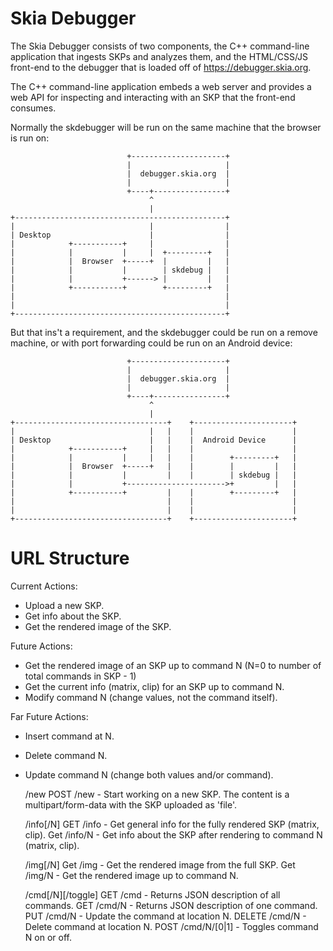 Skia Debugger
=============

The Skia Debugger consists of two components, the C++ command-line application
that ingests SKPs and analyzes them, and the HTML/CSS/JS front-end to the
debugger that is loaded off of https://debugger.skia.org.

The C++ command-line application embeds a web server and provides a web API
for inspecting and interacting with an SKP that the front-end consumes.

Normally the skdebugger will be run on the same machine that the browser is
run on:

~~~~
                          +---------------------+
                          |                     |
                          |  debugger.skia.org  |
                          |                     |
                          +----+----------------+
                               ^
                               |
+-----------------------------------------------+
|                              |                |
| Desktop                      |                |
|            +-----------+     |                |
|            |           |     |  +---------+   |
|            |  Browser  +-----+  |         |   |
|            |           |        | skdebug |   |
|            |           +------> |         |   |
|            +-----------+        +---------+   |
|                                               |
|                                               |
+-----------------------------------------------+
~~~~

But that ins't a requirement, and the skdebugger could be run on a remove
machine, or with port forwarding could be run on an Android device:

~~~~
                          +---------------------+
                          |                     |
                          |  debugger.skia.org  |
                          |                     |
                          +----+----------------+
                               ^
                               |
+----------------------------------+    +----------------------+
|                              |   |    |                      |
| Desktop                      |   |    |  Android Device      |
|            +-----------+     |   |    |                      |
|            |           |     |   |    |        +---------+   |
|            |  Browser  +-----+   |    |        |         |   |
|            |           |         |    |        | skdebug |   |
|            |           +---------------------->+         |   |
|            +-----------+         |    |        +---------+   |
|                                  |    |                      |
|                                  |    |                      |
+----------------------------------+    +----------------------+
~~~~

URL Structure
=============

Current Actions:
  * Upload a new SKP.
  * Get info about the SKP.
  * Get the rendered image of the SKP.

Future Actions:
  * Get the rendered image of an SKP up to command N (N=0 to number of total commands in SKP - 1)
  * Get the current info (matrix, clip) for an SKP up to command N.
  * Modify command N (change values, not the command itself).

Far Future Actions:
  * Insert command at N.
  * Delete command N.
  * Update command N (change both values and/or command).


    /new
      POST /new - Start working on a new SKP. The content is a
          multipart/form-data with the SKP uploaded as 'file'.

    /info[/N]
      GET /info - Get general info for the fully rendered SKP (matrix, clip).
      Get /info/N - Get info about the SKP after rendering to command N (matrix, clip).

    /img[/N]
      Get /img - Get the rendered image from the full SKP.
      Get /img/N - Get the rendered image up to command N.

    /cmd[/N][/toggle]
      GET /cmd - Returns JSON description of all commands.
      GET /cmd/N - Returns JSON description of one command.
      PUT /cmd/N - Update the command at location N.
      DELETE /cmd/N - Delete command at location N.
      POST /cmd/N/[0|1] - Toggles command N on or off.

